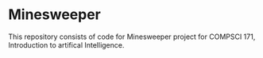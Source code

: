 # Minesweeper
This repository consists of code for Minesweeper project for COMPSCI 171, Introduction to artifical Intelligence.
